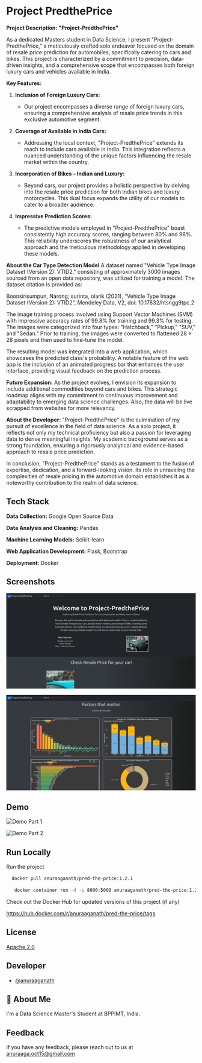 
# Project PredthePrice

**Project Description: "Project-PredthePrice"**

As a dedicated Masters student in Data Science, I present "Project-PredthePrice," a meticulously crafted solo endeavor focused on the domain of resale price prediction for automobiles, specifically catering to cars and bikes. This project is characterized by a commitment to precision, data-driven insights, and a comprehensive scope that encompasses both foreign luxury cars and vehicles available in India.

**Key Features:**

1. **Inclusion of Foreign Luxury Cars:**
   - Our project encompasses a diverse range of foreign luxury cars, ensuring a comprehensive analysis of resale price trends in this exclusive automotive segment.

2. **Coverage of Available in India Cars:**
   - Addressing the local context, "Project-PredthePrice" extends its reach to include cars available in India. This integration reflects a nuanced understanding of the unique factors influencing the resale market within the country.

3. **Incorporation of Bikes – Indian and Luxury:**
   - Beyond cars, our project provides a holistic perspective by delving into the resale price prediction for both Indian bikes and luxury motorcycles. This dual focus expands the utility of our models to cater to a broader audience.

4. **Impressive Prediction Scores:**
   - The predictive models employed in "Project-PredthePrice" boast consistently high accuracy scores, ranging between 80% and 96%. This reliability underscores the robustness of our analytical approach and the meticulous methodology applied in developing these models.

**About the Car Type Detection Model**
A dataset named "Vehicle Type Image Dataset (Version 2): VTID2," consisting of approximately 3000 images sourced from an open data repository, was utilized for training a model. The dataset citation is provided as:

Boonsirisumpun, Narong; surinta, olarik (2021), “Vehicle Type Image Dataset (Version 2): VTID2”, Mendeley Data, V2, doi: 10.17632/htsngg9tpc.2

The image training process involved using Support Vector Machines (SVM) with impressive accuracy rates of 99.8% for training and 99.3% for testing. The images were categorized into four types: "Hatchback," "Pickup," "SUV," and "Sedan." Prior to training, the images were converted to flattened 28 × 28 pixels and then used to fine-tune the model.

The resulting model was integrated into a web application, which showcases the predicted class's probability. A notable feature of the web app is the inclusion of an animated progress bar that enhances the user interface, providing visual feedback on the prediction process.

**Future Expansion:**
As the project evolves, I envision its expansion to include additional commodities beyond cars and bikes. This strategic roadmap aligns with my commitment to continuous improvement and adaptability to emerging data science challenges. Also, the data will be live scrapped from websites for more relevancy.

**About the Developer:**
"Project-PredthePrice" is the culmination of my pursuit of excellence in the field of data science. As a solo project, it reflects not only my technical proficiency but also a passion for leveraging data to derive meaningful insights. My academic background serves as a strong foundation, ensuring a rigorously analytical and evidence-based approach to resale price prediction.

In conclusion, "Project-PredthePrice" stands as a testament to the fusion of expertise, dedication, and a forward-looking vision. Its role in unraveling the complexities of resale pricing in the automotive domain establishes it as a noteworthy contribution to the realm of data science.

## Tech Stack

**Data Collection:** Google Open Source Data

**Data Analysis and Cleaning:** Pandas

**Machine Learning Models:** Scikit-learn

**Web Application Development:** Flask, Bootstrap

**Deployment:** Docker
## Screenshots

![App Screenshot 1](https://github.com/AnuraagaNath/Project-PredthePrice/blob/main/docker/static/img/Screenshot%20from%202023-12-23%2019-17-45.png?raw=true)

![App Screenshot 2](https://github.com/AnuraagaNath/Project-PredthePrice/blob/main/docker/static/img/Screenshot%20from%202023-12-23%2019-18-10.png?raw=true)


## Demo

![Demo Part 1](https://github.com/AnuraagaNath/Project-PredthePrice/assets/114306656/b3c8cd0c-be67-465c-b9f0-6c610b81f171)


![Demo Part 2](https://github.com/AnuraagaNath/Project-PredthePrice/assets/114306656/e9476e06-0e44-4ae4-922a-51b99f24841f)

## Run Locally

Run the project

```bash
  docker pull anuraaganath/pred-the-price:1.2.1
```
```bash
   docker container run -d -p 8000:5000 anuraaganath/pred-the-price:1.2.1
```
Check out the Docker Hub for updated versions of this project (if any)

https://hub.docker.com/r/anuraaganath/pred-the-price/tags



## License

[Apache 2.0](https://choosealicense.com/licenses/apache-2.0/)


## Developer

- [@anuraaganath](https://www.github.com/anuraaganath)


## 🚀 About Me
I'm a Data Science Master's Student at BPPIMT, India.


## Feedback

If you have any feedback, please reach out to us at anuraaga.oct15@gmail.com

